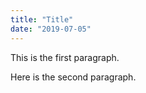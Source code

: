 ```yaml
---
title: "Title"
date: "2019-07-05"
---
```


This is the first paragraph.

Here is the second paragraph.
